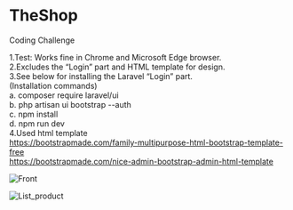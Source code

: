 # TheShop
Coding Challenge

1.Test: Works fine in Chrome and Microsoft Edge browser. <br>
2.Excludes the “Login” part and HTML template for design.<br>
3.See below for installing the Laravel “Login” part.<br>
   (Installation commands)<br>
   a. composer require laravel/ui <br>
   b. php artisan ui bootstrap --auth <br>
   c. npm install <br>
   d. npm run dev <br>
4.Used html template <br>
https://bootstrapmade.com/family-multipurpose-html-bootstrap-template-free <br>
https://bootstrapmade.com/nice-admin-bootstrap-admin-html-template<br>

![Front](https://user-images.githubusercontent.com/34477830/221751919-61759b59-e394-4a2f-994e-de5b25c24533.png)

![List_product](https://user-images.githubusercontent.com/34477830/221751649-fb030587-e104-4f35-93f1-2d7e42bcd093.png)
